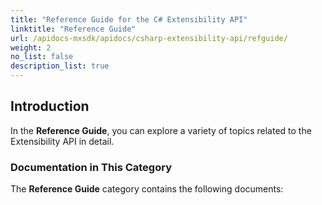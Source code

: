 ```yaml
---
title: "Reference Guide for the C# Extensibility API"
linktitle: "Reference Guide"
url: /apidocs-mxsdk/apidocs/csharp-extensibility-api/refguide/
weight: 2
no_list: false
description_list: true
---
```


## Introduction

In the **Reference Guide**, you can explore a variety of topics related to the Extensibility API in detail.

### Documentation in This Category

The **Reference Guide** category contains the following documents:
